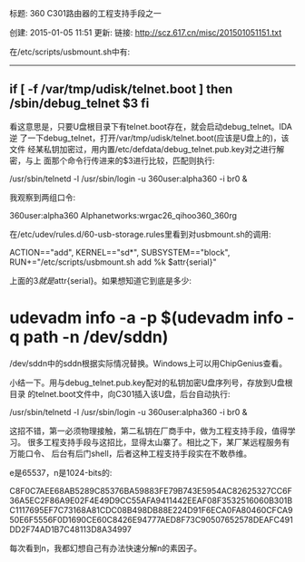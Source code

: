 标题: 360 C301路由器的工程支持手段之一

创建: 2015-01-05 11:51
更新:
链接: http://scz.617.cn/misc/201501051151.txt

在/etc/scripts/usbmount.sh中有:

--------------------------------------------------------------------------
if [ -f /var/tmp/udisk/telnet.boot ]
then
        /sbin/debug_telnet $3
fi
--------------------------------------------------------------------------

看这意思是，只要U盘根目录下有telnet.boot存在，就会启动debug_telnet。IDA逆
了一下debug_telnet，打开/var/tmp/udisk/telnet.boot(应该是U盘上的)，该文件
经某私钥加密过，用内置/etc/defdata/debug_telnet.pub.key对之进行解密，与上
面那个命令行传进来的$3进行比较，匹配则执行:

/usr/sbin/telnetd -l /usr/sbin/login -u 360user:alpha360 -i br0 &

我观察到两组口令:

360user:alpha360
Alphanetworks:wrgac26_qihoo360_360rg

在/etc/udev/rules.d/60-usb-storage.rules里看到对usbmount.sh的调用:

ACTION=="add", KERNEL=="sd*", SUBSYSTEM=="block", RUN+="/etc/scripts/usbmount.sh add %k $attr{serial}"

上面的$3就是$attr{serial}。如果想知道它到底是多少:

# udevadm info -a -p $(udevadm info -q path -n /dev/sddn)

/dev/sddn中的sddn根据实际情况替换。Windows上可以用ChipGenius查看。

小结一下。用与debug_telnet.pub.key配对的私钥加密U盘序列号，存放到U盘根目录
的telnet.boot文件中，向C301插入该U盘，后台自动执行:

/usr/sbin/telnetd -l /usr/sbin/login -u 360user:alpha360 -i br0 &

这招不错，第一必须物理接触，第二私钥在厂商手中，做为工程支持手段，值得学习。
很多工程支持手段与这招比，显得太山寨了。相比之下，某厂某远程服务有万能口令、
后台有后门shell，后者这种工程支持手段实在不敢恭维。

e是65537，n是1024-bits的:

C8F0C7AEE68AB5289C85376BA59883FE79B743E5954AC82625327CC6F36A5EC2F86A9E02F4E49D9CC55AFA9411442EEAF08F3532516060B301BC1117695EF7C73168A81CDC08B498DB88E224D91F6ECA0FA80460CFCA950E6F5556F0D1690CE60C8426E94777AED8F73C90507652578DEAFC491DD2F74AD1B7C48113D8A34997

每次看到n，我都幻想自己有办法快速分解n的素因子。
